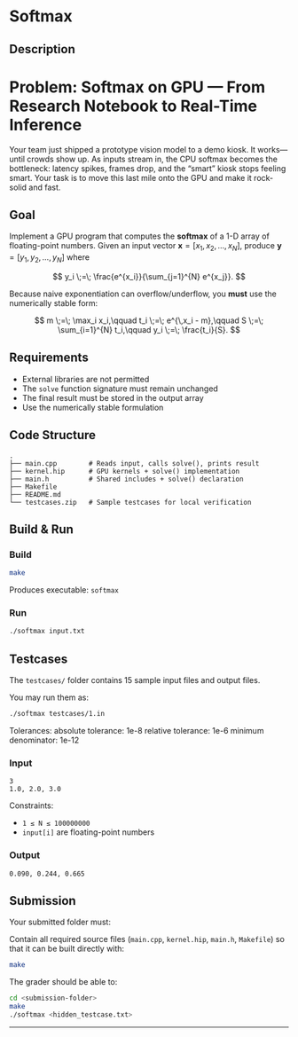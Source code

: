 # Softmax

## Description

# Problem: Softmax on GPU — From Research Notebook to Real-Time Inference

Your team just shipped a prototype vision model to a demo kiosk. It works—until crowds show up. As inputs stream in, the CPU softmax becomes the bottleneck: latency spikes, frames drop, and the “smart” kiosk stops feeling smart. Your task is to move this last mile onto the GPU and make it rock-solid and fast.

## Goal

Implement a GPU program that computes the **softmax** of a 1-D array of floating-point numbers. Given an input vector $\mathbf{x} = [x_1, x_2, \dots, x_N]$, produce $\mathbf{y} = [y_1, y_2, \dots, y_N]$ where

$$
y_i \;=\; \frac{e^{x_i}}{\sum_{j=1}^{N} e^{x_j}}.
$$

Because naive exponentiation can overflow/underflow, you **must** use the numerically stable form:

$$
m \;=\; \max_i x_i,\qquad
t_i \;=\; e^{\,x_i - m},\qquad
S \;=\; \sum_{i=1}^{N} t_i,\qquad
y_i \;=\; \frac{t_i}{S}.
$$

## Requirements

* External libraries are not permitted
* The `solve` function signature must remain unchanged
* The final result must be stored in the output array
* Use the numerically stable formulation 

## Code Structure

```
.
├── main.cpp        # Reads input, calls solve(), prints result
├── kernel.hip      # GPU kernels + solve() implementation
├── main.h          # Shared includes + solve() declaration
├── Makefile
├── README.md
└── testcases.zip   # Sample testcases for local verification
```

## Build & Run

### Build

```bash
make
```

Produces executable: `softmax`

### Run

```bash
./softmax input.txt
```


## Testcases

The `testcases/` folder contains 15 sample input files and output files.

You may run them as:

```bash
./softmax testcases/1.in
```

Tolerances: 
absolute tolerance: 1e-8
relative tolerance: 1e-6
minimum denominator: 1e-12

### Input

```
3
1.0, 2.0, 3.0
```

Constraints:

* `1 ≤ N ≤ 100000000`
* `input[i]` are floating-point numbers

### Output
```
0.090, 0.244, 0.665
```

## Submission

Your submitted folder must:

Contain all required source files (`main.cpp`, `kernel.hip`, `main.h`, `Makefile`) so that it can be built directly with:

```bash
make
```

The grader should be able to:

```bash
cd <submission-folder>
make
./softmax <hidden_testcase.txt>
```

---



